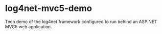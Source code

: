 # log4net-mvc5-demo
Tech demo of the log4net framework configured to run behind an ASP.NET MVC5 web application.
